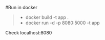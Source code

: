 #Run in docker

> - docker build -t app .
> - docker run -d -p 8080:5000 -t app

Check localhost:8080